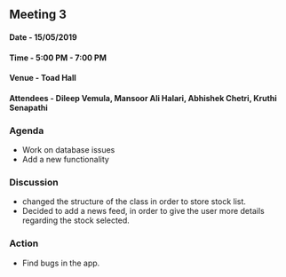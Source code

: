 ## Meeting 3

#### Date - 15/05/2019
#### Time - 5:00 PM - 7:00 PM
#### Venue - Toad Hall
#### Attendees - Dileep Vemula, Mansoor Ali Halari, Abhishek Chetri, Kruthi Senapathi

### Agenda
+ Work on database issues
+ Add a new functionality

### Discussion
+ changed the structure of the class in order to store stock list.
+ Decided to add a news feed, in order to give the user more details regarding the stock selected.

### Action
+ Find bugs in the app.

